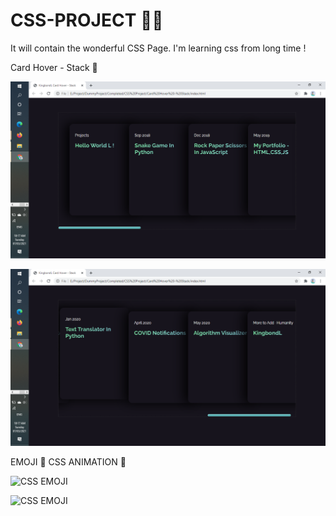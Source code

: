 # CSS-PROJECT 👨‍💻
It will contain the wonderful CSS Page. I'm learning css from long time !

Card Hover - Stack 🌻 

![Output/Cardhover](Output/cardhover.png)

![Output/Cardhover1](Output/cardhover1.png)

EMOJI 🌻 CSS ANIMATION 🚀

![CSS EMOJI](https://i.imgur.com/21A9uKl.png)

![CSS EMOJI](https://i.imgur.com/ObqFtlC.png)
